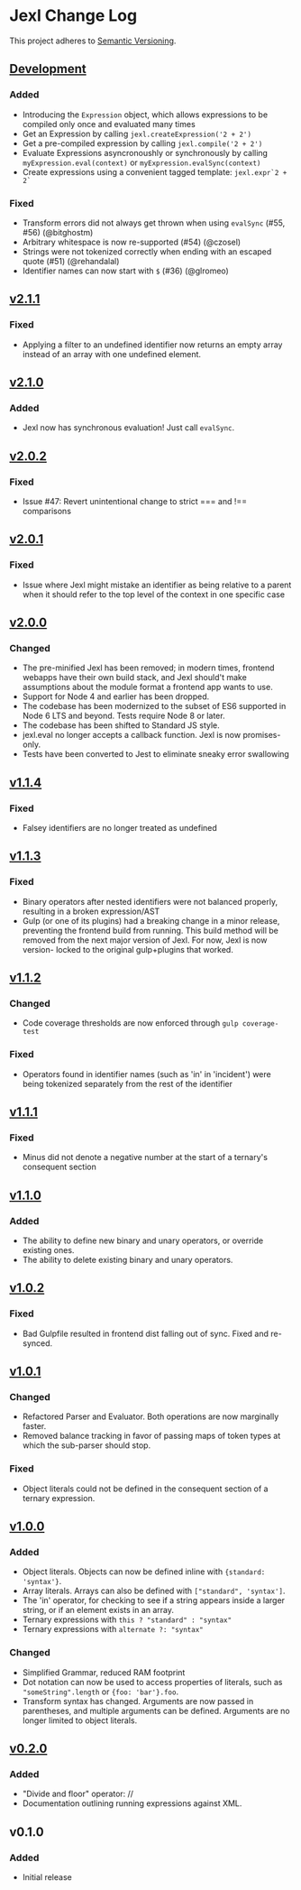 # Jexl Change Log

This project adheres to [Semantic Versioning](http://semver.org/).

## [Development]

### Added

- Introducing the `Expression` object, which allows expressions to be compiled only once and evaluated many times
- Get an Expression by calling `jexl.createExpression('2 + 2')`
- Get a pre-compiled expression by calling `jexl.compile('2 + 2')`
- Evaluate Expressions asyncronoushly or synchronously by calling `myExpression.eval(context)` or `myExpression.evalSync(context)`
- Create expressions using a convenient tagged template: `` jexl.expr`2 + 2` ``

### Fixed

- Transform errors did not always get thrown when using `evalSync` (#55, #56)
  (@bitghostm)
- Arbitrary whitespace is now re-supported (#54) (@czosel)
- Strings were not tokenized correctly when ending with an escaped quote (#51)
  (@rehandalal)
- Identifier names can now start with `$` (#36) (@glromeo)

## [v2.1.1]

### Fixed

- Applying a filter to an undefined identifier now returns an empty array
  instead of an array with one undefined element.

## [v2.1.0]

### Added

- Jexl now has synchronous evaluation! Just call `evalSync`.

## [v2.0.2]

### Fixed

- Issue #47: Revert unintentional change to strict === and !== comparisons

## [v2.0.1]

### Fixed

- Issue where Jexl might mistake an identifier as being relative to a parent
  when it should refer to the top level of the context in one specific case

## [v2.0.0]

### Changed

- The pre-minified Jexl has been removed; in modern times, frontend
  webapps have their own build stack, and Jexl should't make assumptions
  about the module format a frontend app wants to use.
- Support for Node 4 and earlier has been dropped.
- The codebase has been modernized to the subset of ES6 supported in
  Node 6 LTS and beyond. Tests require Node 8 or later.
- The codebase has been shifted to Standard JS style.
- jexl.eval no longer accepts a callback function. Jexl is now promises-only.
- Tests have been converted to Jest to eliminate sneaky error swallowing

## [v1.1.4]

### Fixed

- Falsey identifiers are no longer treated as undefined

## [v1.1.3]

### Fixed

- Binary operators after nested identifiers were not balanced properly,
  resulting in a broken expression/AST
- Gulp (or one of its plugins) had a breaking change in a minor release,
  preventing the frontend build from running. This build method will be
  removed from the next major version of Jexl. For now, Jexl is now version-
  locked to the original gulp+plugins that worked.

## [v1.1.2]

### Changed

- Code coverage thresholds are now enforced through `gulp coverage-test`

### Fixed

- Operators found in identifier names (such as 'in' in 'incident') were being
  tokenized separately from the rest of the identifier

## [v1.1.1]

### Fixed

- Minus did not denote a negative number at the start of a ternary's consequent
  section

## [v1.1.0]

### Added

- The ability to define new binary and unary operators, or override existing
  ones.
- The ability to delete existing binary and unary operators.

## [v1.0.2]

### Fixed

- Bad Gulpfile resulted in frontend dist falling out of sync. Fixed and
  re-synced.

## [v1.0.1]

### Changed

- Refactored Parser and Evaluator. Both operations are now marginally faster.
- Removed balance tracking in favor of passing maps of token types at which
  the sub-parser should stop.

### Fixed

- Object literals could not be defined in the consequent section of a ternary
  expression.

## [v1.0.0]

### Added

- Object literals. Objects can now be defined inline with
  `{standard: 'syntax'}`.
- Array literals. Arrays can also be defined with `["standard", 'syntax']`.
- The 'in' operator, for checking to see if a string appears inside a larger
  string, or if an element exists in an array.
- Ternary expressions with `this ? "standard" : "syntax"`
- Ternary expressions with `alternate ?: "syntax"`

### Changed

- Simplified Grammar, reduced RAM footprint
- Dot notation can now be used to access properties of literals, such as
  `"someString".length` or `{foo: 'bar'}.foo`.
- Transform syntax has changed. Arguments are now passed in parentheses, and
  multiple arguments can be defined. Arguments are no longer limited to object
  literals.

## [v0.2.0]

### Added

- "Divide and floor" operator: //
- Documentation outlining running expressions against XML.

## v0.1.0

### Added

- Initial release

[development]: https://github.com/TomFrost/Jexl/compare/v2.1.1...HEAD
[v2.1.1]: https://github.com/TomFrost/Jexl/compare/v2.1.0...v2.1.1
[v2.1.0]: https://github.com/TomFrost/Jexl/compare/v2.0.2...v2.1.0
[v2.0.2]: https://github.com/TomFrost/Jexl/compare/v2.0.1...v2.0.2
[v2.0.1]: https://github.com/TomFrost/Jexl/compare/v2.0.0...v2.0.1
[v2.0.0]: https://github.com/TomFrost/Jexl/compare/1.1.4...v2.0.0
[v1.1.4]: https://github.com/TomFrost/Jexl/compare/1.1.3...1.1.4
[v1.1.3]: https://github.com/TomFrost/Jexl/compare/1.1.2...1.1.3
[v1.1.2]: https://github.com/TomFrost/Jexl/compare/1.1.1...1.1.2
[v1.1.1]: https://github.com/TomFrost/Jexl/compare/1.1.0...1.1.1
[v1.1.0]: https://github.com/TomFrost/Jexl/compare/1.0.2...1.1.0
[v1.0.2]: https://github.com/TomFrost/Jexl/compare/1.0.1...1.0.2
[v1.0.1]: https://github.com/TomFrost/Jexl/compare/1.0.0...1.0.1
[v1.0.0]: https://github.com/TomFrost/Jexl/compare/0.2.0...1.0.0
[v0.2.0]: https://github.com/TomFrost/Jexl/compare/0.1.0...0.2.0
